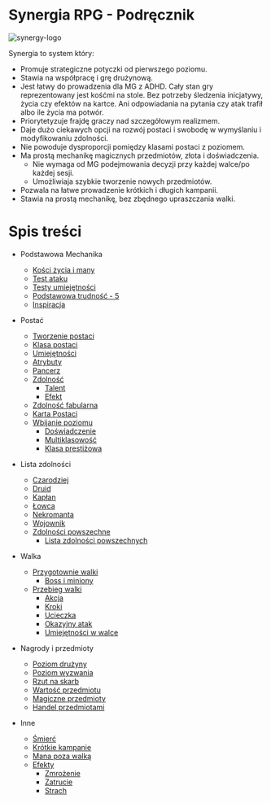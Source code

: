 # Synergia RPG - Podręcznik

![synergy-logo](https://user-images.githubusercontent.com/1104186/257311581-4a8a3447-215b-4dda-b081-844ace674cfb.jpg)


Synergia to system który:
* Promuje strategiczne potyczki od pierwszego poziomu.
* Stawia na współpracę i grę drużynową.
* Jest łatwy do prowadzenia dla MG z ADHD. Cały stan gry reprezentowany jest kośćmi na stole. Bez potrzeby śledzenia inicjatywy, życia czy efektów na kartce. Ani odpowiadania na pytania czy atak trafił albo ile życia ma potwór.
* Priorytetyzuje frajdę graczy nad szczegółowym realizmem.
* Daje dużo ciekawych opcji na rozwój postaci i swobodę w wymyślaniu i modyfikowaniu zdolności.
* Nie powoduje dysproporcji pomiędzy klasami postaci z poziomem.
* Ma prostą mechanikę magicznych przedmiotów, złota i doświadczenia.
  * Nie wymaga od MG podejmowania decyzji przy każdej walce/po każdej sesji.
  * Umożliwiaja szybkie tworzenie nowych przedmiotów.
* Pozwala na łatwe prowadzenie krótkich i długich kampanii.
* Stawia na prostą mechanikę, bez zbędnego upraszczania walki.

# Spis treści

* Podstawowa Mechanika
  * [Kości życia i many](#file-kosci-zycia-i-many-md)
  * [Test ataku](#file-test-ataku-md)
  * [Testy umiejętności](#file-testy-umiejetnosci-md)
  * [Podstawowa trudność - 5](#file-podstawowa-trudnosc-md)
  * [Inspiracja](#file-inspiracja-md)

* Postać
  * [Tworzenie postaci](#file-tworzenie-postaci-md)
  * [Klasa postaci](#file-klasa-postaci-md)
  * [Umiejętności](#file-umiejetnosci-md)
  * [Atrybuty](#file-atrybuty-md)
  * [Pancerz](#file-pancerz-md)
  * [Zdolność](#file-zdolnosc-md)
    * [Talent](#file-talent-md)
    * [Efekt](#file-efekt-md)
  * [Zdolność fabularna](#file-zdolnosc-fabularna-md)
  * [Karta Postaci](#file-karta-postaci-md)
  * [Wbijanie poziomu](#file-levelowanie-postaci-md)
    * [Doświadczenie](#file-doswiadczenie-md)
    * [Multiklasowość](#file-multiklasowosc-md)
    * [Klasa prestiżowa](#file-klasa-prestizowa-md)

* Lista zdolności
  * [Czarodziej](#file-lista-czarodziej-md)
  * [Druid](#file-lista-druid-md)
  * [Kapłan](#file-lista-kaplan-md)
  * [Łowca](#file-lista-lowca-md)
  * [Nekromanta](#file-lista-nekromanta-md)
  * [Wojownik](#file-lista-wojownik-md)
  * [Zdolności powszechne](#file-zdolności-powszechne-md)
    * [Lista zdolności powszechnych](#file-lista-powszechne-md)

* Walka
  * [Przygotownie walki](#file-przygotowanie-walki-md)
    * [Boss i miniony](#file-boss-i-miniony-md)
  * [Przebieg walki](#file-przebieg-walki-md)
    * [Akcja](#file-akcja-md)
    * [Kroki](#file-kroki-md)
    * [Ucieczka](#file-ucieczka-md)
    * [Okazyjny atak](#file-okazyjny-atak-md)
    * [Umiejętności w walce](#file-umiejetnosci-w-walce-md)

* Nagrody i przedmioty
  * [Poziom drużyny](#file-poziom-druzyny-md)
  * [Poziom wyzwania](#file-poziom-wyzwania-md)
  * [Rzut na skarb](#file-rzut-na-skarb-md)
  * [Wartość przedmiotu](#file-wartosc-przedmiotu-md)
  * [Magiczne przedmioty](#file-magiczne-przedmioty-md)
  * [Handel przedmiotami](#file-handel-przedmiotami-md)

* Inne
  * [Śmierć](#file-smierc-md)
  * [Krótkie kampanie](#file-krotkie-kampanie-md)
  * [Mana poza walką](#file-mana-poza-walka-md)
  * [Efekty](#file-efekt-md)
    * [Zmrożenie](#file-efekt-zmrozenie-md)
    * [Zatrucie](#file-efekt-zatrucie-md)
    * [Strach](#file-efekt-strach-md)

